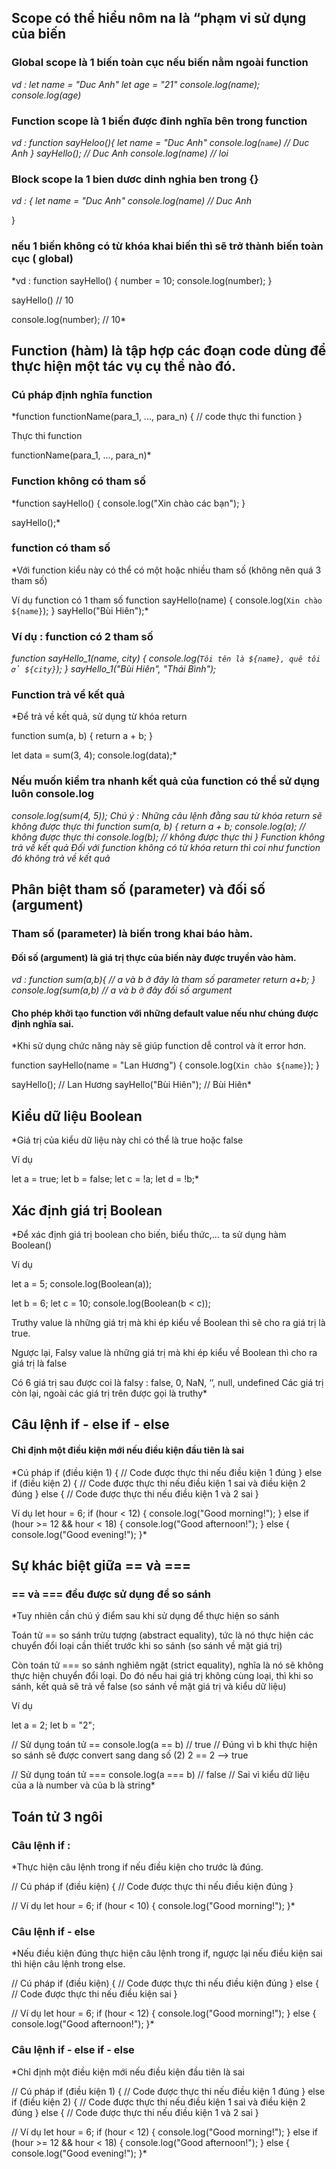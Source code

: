 ## Scope có thể hiểu nôm na là “phạm vi sử dụng của biến 

### Global scope là 1 biến toàn cục nếu biến nằm  ngoài function 
*vd : let name = "Duc Anh"
let age = "21"
console.log(name);
console.log(age)*
### Function scope là 1 biến được đinh nghĩa bên trong function 
*vd : function sayHeloo(){
    let name = "Duc Anh"
    console.log(`name`) // Duc Anh
}
sayHello(); // Duc Anh
console.log(name) // loi*
### Block scope la 1 bien dươc dinh nghia ben trong {} 
*vd : { let name = "Duc Anh"
console.log(name) // Duc Anh*

}
### nếu 1 biến không có từ khóa khai biến thì sẽ trở thành biến toàn cục ( global) 
*vd : 
function sayHello() {
    number = 10;
    console.log(number);
}

sayHello() // 10

console.log(number); // 10*


## Function (hàm) là tập hợp các đoạn code dùng để thực hiện một tác vụ cụ thể nào đó. 

### Cú pháp định nghĩa function

*function functionName(para_1, ..., para_n) {
 // code thực thi function
}

Thực thi function

functionName(para_1, ..., para_n)*
 ### Function không có tham số

*function sayHello() {
    console.log("Xin chào các bạn");
}

sayHello();*
 ### function có tham số
*Với function kiểu này có thể có một hoặc nhiều tham số (không nên quá 3 tham số)

 Ví dụ function có 1 tham số
function sayHello(name) {
    console.log(`Xin chào ${name}`);
}
sayHello("Bùi Hiên");*

  ### Ví dụ : function có 2 tham số
*function sayHello_1(name, city) {
    console.log(`Tôi tên là ${name}, quê tôi ở ${city}`);
}
sayHello_1("Bùi Hiên", "Thái Bình");*
### Function trả về kết quả
*Để trả về kết quả, sử dụng từ khóa return

function sum(a, b) {
    return a + b;
}

let data = sum(3, 4);
console.log(data);*

### Nếu muốn kiểm tra nhanh kết quả của function có thể sử dụng luôn console.log
*console.log(sum(4, 5));
Chú ý : Những câu lệnh đằng sau từ khóa return sẽ không được thực thi
function sum(a, b) {
    return a + b;
    console.log(a); // không được thực thi
    console.log(b); // không được thực thi
}
 Function không trả về kết quả 
 Đối với function không có từ khóa return thì coi như function đó không trả về kết quả*
  ## Phân biệt tham số (parameter) và đối số (argument)
### Tham số (parameter) là biến trong khai báo hàm.

 #### Đối số (argument) là giá trị thực của biến này được truyền vào hàm.
*vd : function sum(a,b){ // a và b ở đây là tham số parameter
    return a+b;
}
console.log(sum(a,b) // a và b ở đây đối số argument*

#### Cho phép khởi tạo function với những default value nếu như chúng được định nghĩa sai.

*Khi sử dụng chức năng này sẽ giúp function dễ control và ít error hơn.

function sayHello(name = "Lan Hương") {
    console.log(`Xin chào ${name}`);
}

sayHello(); // Lan Hương
sayHello("Bùi Hiên"); // Bùi Hiên*
## Kiểu dữ liệu Boolean
*Giá trị của kiểu dữ liệu này chỉ có thể là true hoặc false

Ví dụ

let a = true;
let b = false;
let c = !a;
let d = !b;*

## Xác định giá trị Boolean
*Để xác định giá trị boolean cho biến, biểu thức,… ta sử dụng hàm Boolean()

Ví dụ

let a = 5;
console.log(Boolean(a));

let b = 6;
let c = 10;
console.log(Boolean(b < c));

Truthy value là những giá trị mà khi ép kiểu về Boolean thì sẽ cho ra giá trị là true.

Ngược lại, Falsy value là những giá trị mà khi ép kiểu về Boolean thì cho ra giá trị là false

Có 6 giá trị sau được coi là falsy : false, 0, NaN, ‘’, null, undefined
Các giá trị còn lại, ngoài các giá trị trên được gọi là truthy*

## Câu lệnh if - else if - else
#### Chỉ định một điều kiện mới nếu điều kiện đầu tiên là sai

 *Cú pháp
if (điều kiện 1) {
    // Code được thực thi nếu điều kiện 1 đúng
} else if (điều kiện 2) {
    // Code được thực thi nếu điều kiện 1 sai và điều kiện 2 đúng
} else {
    // Code được thực thi nếu điều kiện 1 và 2 sai
}

 Ví dụ
let hour = 6;
if (hour < 12) {
    console.log("Good morning!");
} else if (hour >= 12 && hour < 18) {
    console.log("Good afternoon!");
} else {
    console.log("Good evening!");
}*
## Sự khác biệt giữa == và ===
### == và === đều được sử dụng để so sánh

*Tuy nhiên cần chú ý điểm sau khi sử dụng để thực hiện so sánh

Toán tử == so sánh trừu tượng (abstract equality), tức là nó thực hiện các chuyển đổi loại cần thiết trước khi so sánh (so sánh về mặt giá trị)

Còn toán tử === so sánh nghiêm ngặt (strict equality), nghĩa là nó sẽ không thực hiện chuyển đổi loại. Do đó nếu hai giá trị không cùng loại, thì khi so sánh, kết quả sẽ trả về false (so sánh về mặt giá trị và kiểu dữ liệu)

Ví dụ

let a = 2;
let b = "2";

// Sử dụng toán tử ==
console.log(a == b) // true
// Đúng vì b khi thực hiện so sánh sẽ được convert sang dang số (2) 2 == 2 --> true

// Sử dụng toán tử ===
console.log(a === b) // false
// Sai vì kiểu dữ liệu của a là number và của b là string*
## Toán tử 3 ngôi
### Câu lệnh if :
*Thực hiện câu lệnh trong if nếu điều kiện cho trước là đúng.

// Cú pháp
if (điều kiện) {
    // Code được thực thi nếu điều kiện đúng
}

// Ví dụ
let hour = 6;
if (hour < 10) {
    console.log("Good morning!");
}*
### Câu lệnh if - else
*Nếu điều kiện đúng thực hiện câu lệnh trong if, ngược lại nếu điều kiện sai thì hiện câu lệnh trong else.

// Cú pháp
if (điều kiện) {
    // Code được thực thi nếu điều kiện đúng
} else {
    // Code được thực thi nếu điều kiện sai
}

// Ví dụ
let hour = 6;
if (hour < 12) {
    console.log("Good morning!");
} else {
    console.log("Good afternoon!");
}*
### Câu lệnh if - else if - else
*Chỉ định một điều kiện mới nếu điều kiện đầu tiên là sai

// Cú pháp
if (điều kiện 1) {
    // Code được thực thi nếu điều kiện 1 đúng
} else if (điều kiện 2) {
    // Code được thực thi nếu điều kiện 1 sai và điều kiện 2 đúng
} else {
    // Code được thực thi nếu điều kiện 1 và 2 sai
}

// Ví dụ
let hour = 6;
if (hour < 12) {
    console.log("Good morning!");
} else if (hour >= 12 && hour < 18) {
    console.log("Good afternoon!");
} else {
    console.log("Good evening!");
}*



